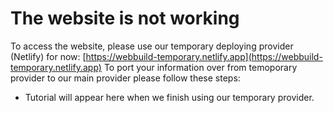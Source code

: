 # The website is not working
To access the website, please use our temporary deploying provider (Netlify) for now: [https://webbuild-temporary.netlify.app](https://webbuild-temporary.netlify.app)
To port your information over from temoporary provider to our main provider please follow these steps:

- Tutorial will appear here when we finish using our temporary provider.
